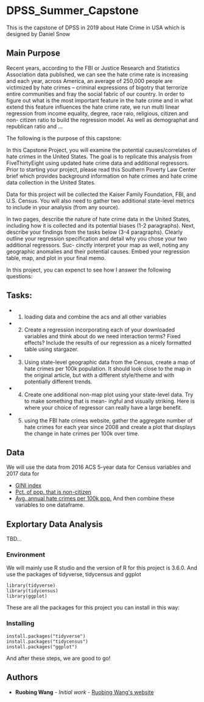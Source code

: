# DPSS_Summer_Capstone

  This is the capstone of DPSS in 2019 about Hate Crime in USA which is designed by Daniel Snow

## Main Purpose 

  Recent years, according to the FBI or Justice Research and Statistics Association data published, we can see the hate crime rate is increasing and each year, across America, an average of 250,000 people are victimized by hate crimes – criminal expressions of bigotry that terrorize entire communities and fray the social fabric of our country. In order to figure out what is the most important feature in the hate crime and in what extend this feature influences the hate crime rate, we run multi linear regression from income equality, degree, race raio, religious, citizen and non- citizen ratio to build the regression model. As well as demographat and republican ratio and ...
  
  The following is the purpose of this capstone:

  In this Capstone Project, you will examine the potential causes/correlates of hate crimes in the United States. The goal is to replicate this analysis from FiveThirtyEight using updated hate crime data and additional regressors. Prior to starting your project, please read this Southern Poverty Law Center brief which provides background information on hate crimes and hate crime data collection in the United States.
  
  Data for this project will be collected the Kaiser Family Foundation, FBI, and U.S. Census. You will also need to gather two additional state-level metrics to include in your analysis (from any source).
  
In two pages, describe the nature of hate crime data in the United States, including how it is collected and its potential biases (1-2 paragraphs). Next, describe your findings from the tasks below (3-4 paragraphs). Clearly outline your regression specification and detail why you chose your two additional regressors. Suc- cinctly interpret your map as well, noting any geographic anomalies and their potential causes. Embed your regression table, map, and plot in your final memo.

In this project, you can expenct to see how I answer the following questions:

## Tasks:

* 1. loading data and combine the acs and all other variables

* 2. Create a regression incorporating each of your downloaded variables and think about do we need interaction terms? Fixed effects? Include the results of our regression as a nicely formatted table using stargazer.

* 3. Using state-level geographic data from the Census, create a map of hate crimes per 100k population. It should look close to the map in the original article, but with a different style/theme and with potentially different trends.

* 4. Create one additional non-map plot using your state-level data. Try to make something that is mean- ingful and visually striking. Here is where your choice of regressor can really have a large benefit.

* 5. using the FBI hate crimes website, gather the aggregate number of hate crimes for each year since 2008 and create a plot that displays the change in hate crimes per 100k over time.


## Data

  We will use the data from 2016 ACS 5-year data for Census variables and 2017 data for
  
  * [GINI index](https://factfinder.census.gov/bkmk/table/1.0/en/ACS/17_1YR/B19083/0100000US.04000)
  * [Pct. of pop. that is non-citizen](https://www.kff.org/a4327ef/)
  * [Avg. annual hate crimes per 100k pop.](https://ucr.fbi.gov/hate-crime/2017/topic-pages/jurisdiction)
  And then combine these variables to one dataframe.

## Explortary Data Analysis

TBD...

### Environment

We will mainly use R studio and the version of R for this project is 3.6.0. And use the packages of tidyverse, tidycensus and ggplot

```
library(tidyverse)
library(tidycensus)
library(ggplot)
```

These are all the packages for this project you can install in this way:

### Installing

```
install.packages("tidyverse")
install.packages("tidycensus")
install.packages("ggplot")
```

And after these steps, we are good to go!

## Authors

* **Ruobing Wang** - *Initial work* - [Ruobing Wang's website](ruobingw.com)

